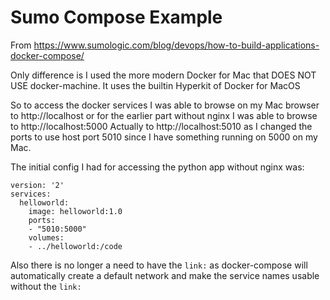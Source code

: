 # Sumo Compose Example

From https://www.sumologic.com/blog/devops/how-to-build-applications-docker-compose/

Only difference is I used the more modern Docker for Mac that DOES NOT USE
docker-machine. It uses the builtin Hyperkit of Docker for MacOS

So to access the docker services I was able to browse on my Mac browser to
http://localhost or for the earlier part without nginx I was able to browse to
http://localhost:5000 Actually to http://localhost:5010 as I changed the ports
to use host port 5010 since I have something running on 5000 on my Mac.

The initial config I had for accessing the python app without nginx was:

```
version: '2'
services:
  helloworld:
    image: helloworld:1.0
    ports:
    - "5010:5000"
    volumes:
    - ../helloworld:/code
```

Also there is no longer a need to have the `link:` as docker-compose will
automatically create a default network and make the service names usable without
the `link:`

